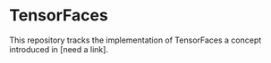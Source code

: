 # TensorFaces
This repository tracks the implementation of TensorFaces a concept introduced in [need a link].
